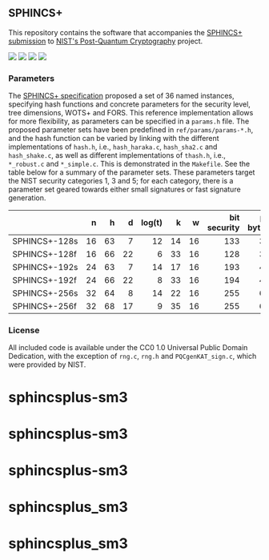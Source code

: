 ## SPHINCS+

This repository contains the software that accompanies the [SPHINCS+ submission](https://sphincs.org/) to [NIST's Post-Quantum Cryptography](https://csrc.nist.gov/Projects/Post-Quantum-Cryptography) project.

![][test-ref]
![][test-sha256-avx2]
![][test-shake256-avx2]
![][test-haraka-aesni]

### Parameters

The [SPHINCS+ specification](https://sphincs.org/data/sphincs+-specification.pdf) proposed a set of 36 named instances, specifying hash functions and concrete parameters for the security level, tree dimensions, WOTS+ and FORS. This reference implementation allows for more flexibility, as parameters can be specified in a `params.h` file. The proposed parameter sets have been predefined in `ref/params/params-*.h`, and the hash function can be varied by linking with the different implementations of `hash.h`, i.e., `hash_haraka.c`, `hash_sha2.c` and `hash_shake.c`, as well as different implementations of `thash.h`, i.e., `*_robust.c` and `*_simple.c`. This is demonstrated in the `Makefile`. See the table below for a summary of the parameter sets. These parameters target the NIST security categories 1, 3 and 5; for each category, there is a parameter set geared towards either small signatures or fast signature generation.

|               | n  | h  | d  | log(t) | k  |  w  | bit security | pk bytes | sk bytes | sig bytes |
| :------------ | -: | -: | -: | -----: | -: | --: | -----------: | -------: | -------: | --------: |
| SPHINCS+-128s | 16 | 63 |  7 |     12 | 14 |  16 |          133 |       32 |       64 |     7,856 |
| SPHINCS+-128f | 16 | 66 | 22 |      6 | 33 |  16 |          128 |       32 |       64 |    17,088 |
| SPHINCS+-192s | 24 | 63 |  7 |     14 | 17 |  16 |          193 |       48 |       96 |    16,224 |
| SPHINCS+-192f | 24 | 66 | 22 |      8 | 33 |  16 |          194 |       48 |       96 |    35,664 |
| SPHINCS+-256s | 32 | 64 |  8 |     14 | 22 |  16 |          255 |       64 |      128 |    29,792 |
| SPHINCS+-256f | 32 | 68 | 17 |      9 | 35 |  16 |          255 |       64 |      128 |    49,856 |

### License

All included code is available under the CC0 1.0 Universal Public Domain Dedication, with the exception of `rng.c`, `rng.h` and `PQCgenKAT_sign.c`, which were provided by NIST.

[test-ref]: https://github.com/sphincs/sphincsplus/actions/workflows/test-ref.yml/badge.svg
[test-sha256-avx2]: https://github.com/sphincs/sphincsplus/actions/workflows/test-sha256-avx2.yml/badge.svg
[test-shake256-avx2]: https://github.com/sphincs/sphincsplus/actions/workflows/test-shake256-avx2.yml/badge.svg
[test-haraka-aesni]: https://github.com/sphincs/sphincsplus/actions/workflows/test-haraka-aesni.yml/badge.svg
# sphincsplus-sm3
# sphincsplus-sm3
# sphincsplus-sm3
# sphincsplus_sm3
# sphincsplus_sm3
